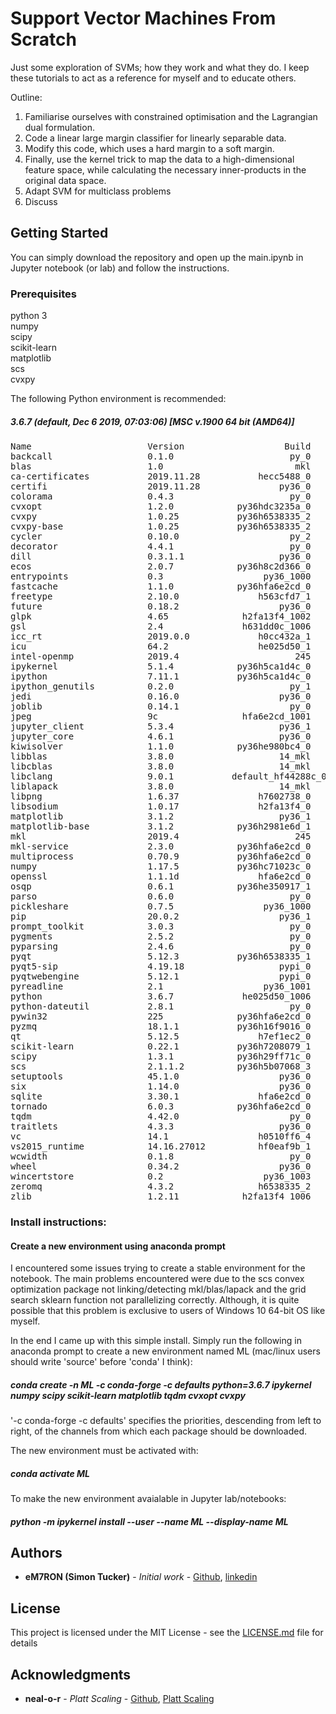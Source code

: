 # Support Vector Machines From Scratch

Just some exploration of SVMs; how they work and what they do. I keep these tutorials to act as a reference for myself and to educate others.

Outline:

1. Familiarise ourselves with constrained optimisation and the Lagrangian dual formulation.
2. Code a linear large margin classifier for linearly separable data.
3. Modify this code, which uses a hard margin to a soft margin.
4. Finally, use the kernel trick to map the data to a high-dimensional feature space, while calculating the necessary inner-products in the original data space.
5. Adapt SVM for multiclass problems
6. Discuss

## Getting Started

You can simply download the repository and open up the main.ipynb in Jupyter notebook (or lab) and follow the instructions.

### Prerequisites

python 3  
numpy  
scipy  
scikit-learn  
matplotlib  
scs  
cvxpy  

The following Python environment is recommended:

##### 3.6.7 (default, Dec  6 2019, 07:03:06) [MSC v.1900 64 bit (AMD64)]

<pre>
Name                      Version                   Build    Channel   
backcall                  0.1.0                      py_0    conda-forge  
blas                      1.0                         mkl   
ca-certificates           2019.11.28           hecc5488_0    conda-forge  
certifi                   2019.11.28               py36_0    conda-forge  
colorama                  0.4.3                      py_0    conda-forge  
cvxopt                    1.2.0            py36hdc3235a_0   
cvxpy                     1.0.25           py36h6538335_2    conda-forge  
cvxpy-base                1.0.25           py36h6538335_2    conda-forge  
cycler                    0.10.0                     py_2    conda-forge  
decorator                 4.4.1                      py_0    conda-forge  
dill                      0.3.1.1                  py36_0    conda-forge  
ecos                      2.0.7            py36h8c2d366_0   
entrypoints               0.3                   py36_1000    conda-forge  
fastcache                 1.1.0            py36hfa6e2cd_0    conda-forge  
freetype                  2.10.0               h563cfd7_1    conda-forge  
future                    0.18.2                   py36_0    conda-forge  
glpk                      4.65              h2fa13f4_1002    conda-forge  
gsl                       2.4               h631dd0c_1006    conda-forge  
icc_rt                    2019.0.0             h0cc432a_1   
icu                       64.2                 he025d50_1    conda-forge  
intel-openmp              2019.4                      245   
ipykernel                 5.1.4            py36h5ca1d4c_0    conda-forge  
ipython                   7.11.1           py36h5ca1d4c_0    conda-forge  
ipython_genutils          0.2.0                      py_1    conda-forge  
jedi                      0.16.0                   py36_0    conda-forge  
joblib                    0.14.1                     py_0    conda-forge  
jpeg                      9c                hfa6e2cd_1001    conda-forge  
jupyter_client            5.3.4                    py36_1    conda-forge  
jupyter_core              4.6.1                    py36_0    conda-forge  
kiwisolver                1.1.0            py36he980bc4_0    conda-forge  
libblas                   3.8.0                    14_mkl    conda-forge  
libcblas                  3.8.0                    14_mkl    conda-forge  
libclang                  9.0.1           default_hf44288c_0    conda-forge  
liblapack                 3.8.0                    14_mkl    conda-forge  
libpng                    1.6.37               h7602738_0    conda-forge  
libsodium                 1.0.17               h2fa13f4_0    conda-forge  
matplotlib                3.1.2                    py36_1    conda-forge  
matplotlib-base           3.1.2            py36h2981e6d_1    conda-forge  
mkl                       2019.4                      245   
mkl-service               2.3.0            py36hfa6e2cd_0    conda-forge  
multiprocess              0.70.9           py36hfa6e2cd_0    conda-forge  
numpy                     1.17.5           py36hc71023c_0    conda-forge  
openssl                   1.1.1d               hfa6e2cd_0    conda-forge  
osqp                      0.6.1            py36he350917_1    conda-forge  
parso                     0.6.0                      py_0    conda-forge  
pickleshare               0.7.5                 py36_1000    conda-forge  
pip                       20.0.2                   py36_1    conda-forge  
prompt_toolkit            3.0.3                      py_0    conda-forge  
pygments                  2.5.2                      py_0    conda-forge  
pyparsing                 2.4.6                      py_0    conda-forge  
pyqt                      5.12.3           py36h6538335_1    conda-forge  
pyqt5-sip                 4.19.18                  pypi_0    pypi  
pyqtwebengine             5.12.1                   pypi_0    pypi  
pyreadline                2.1                   py36_1001    conda-forge  
python                    3.6.7             he025d50_1006    conda-forge  
python-dateutil           2.8.1                      py_0    conda-forge  
pywin32                   225              py36hfa6e2cd_0    conda-forge  
pyzmq                     18.1.1           py36h16f9016_0    conda-forge  
qt                        5.12.5               h7ef1ec2_0    conda-forge  
scikit-learn              0.22.1           py36h7208079_1    conda-forge  
scipy                     1.3.1            py36h29ff71c_0    conda-forge  
scs                       2.1.1.2          py36h5b07068_3    conda-forge  
setuptools                45.1.0                   py36_0    conda-forge  
six                       1.14.0                   py36_0    conda-forge  
sqlite                    3.30.1               hfa6e2cd_0    conda-forge  
tornado                   6.0.3            py36hfa6e2cd_0    conda-forge  
tqdm                      4.42.0                     py_0    conda-forge  
traitlets                 4.3.3                    py36_0    conda-forge  
vc                        14.1                 h0510ff6_4   
vs2015_runtime            14.16.27012          hf0eaf9b_1   
wcwidth                   0.1.8                      py_0    conda-forge  
wheel                     0.34.2                   py36_0    conda-forge  
wincertstore              0.2                   py36_1003    conda-forge  
zeromq                    4.3.2                h6538335_2    conda-forge  
zlib                      1.2.11            h2fa13f4_1006    conda-forge  
</pre>

### Install instructions:

#### Create a new environment using anaconda prompt

I encountered some issues trying to create a stable environment for the notebook. The main problems encountered were due to the scs convex optimization package not linking/detecting mkl/blas/lapack and the grid search sklearn function not parallelizing correctly. Although, it is quite possible that this problem is exclusive to users of Windows 10 64-bit OS like myself.

In the end I came up with this simple install. Simply run the following in anaconda prompt to create a new environment named ML (mac/linux users should write 'source' before 'conda' I think): 

##### conda create -n ML -c conda-forge -c defaults python=3.6.7 ipykernel numpy scipy scikit-learn matplotlib tqdm cvxopt cvxpy

'-c conda-forge -c defaults' specifies the priorities, descending from left to right, of the channels from which each package should be downloaded.

The new environment must be activated with:

##### conda activate ML

To make the new environment avaialable in Jupyter lab/notebooks:

##### python -m ipykernel install --user --name ML --display-name ML

## Authors

* **eM7RON (Simon Tucker)** - *Initial work* - [Github](https://github.com/eM7RON), [linkedin](https://www.linkedin.com/in/simon-tucker-21838372/)

## License

This project is licensed under the MIT License - see the [LICENSE.md](LICENSE.md) file for details

## Acknowledgments

* **neal-o-r** - *Platt Scaling* - [Github](https://github.com/neal-o-r), [Platt Scaling](https://github.com/neal-o-r/platt)